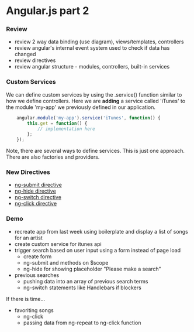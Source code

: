 Angular.js part 2
=================

### Review

* review 2 way data binding (use diagram), views/templates, controllers
* review angular's internal event system used to check if data has changed
* review directives
* review angular structure - modules, controllers, built-in services

### Custom Services

We can define custom services by using the .service() function similar to how we define controllers. Here we are __adding__ a service called 'iTunes' to the module 'my-app' we previously defined in our application.

```js
	angular.module('my-app').service('iTunes', function() {
		this.get = function() {
			// implementation here
		};
	});
```

Note, there are several ways to define services. This is just one approach. There are also factories and providers.

### New Directives

* [ng-submit directive](http://docs.angularjs.org/api/ng.directive:ngSubmit)
* [ng-hide directive](http://docs.angularjs.org/api/ng.directive:ngHide)
* [ng-switch directive](http://docs.angularjs.org/api/ng.directive:ngSwitch)
* [ng-click directive](http://docs.angularjs.org/api/ng.directive:ngClick)


### Demo

* recreate app from last week using boilerplate and display a list of songs for an artist
* create custom service for itunes api
* trigger search based on user input using a form instead of page load
	* create form
	* ng-submit and methods on $scope
	* ng-hide for showing placeholder "Please make a search"
* previous searches
	* pushing data into an array of previous search terms
	* ng-switch statements like Handlebars if blockers

If there is time...

* favoriting songs
	* ng-click
	* passing data from ng-repeat to ng-click function